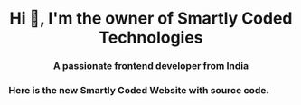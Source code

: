 <h1 align="center">Hi 👋, I'm the owner of Smartly Coded Technologies</h1>
<h3 align="center">A passionate frontend developer from India</h3>

<h3 align="left">Here is the new Smartly Coded Website with source code.</h3>
<p align="left">
</p>
